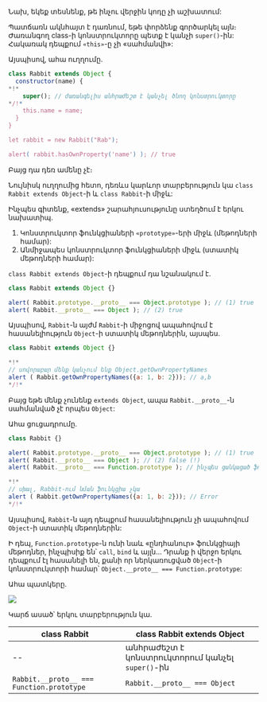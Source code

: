 Նախ, եկեք տեսնենք, թե ինչու վերջին կոդը չի աշխատում:

Պատճառն ակնհայտ է դառնում, եթե փորձենք գործարկել այն։ Ժառանգող class-ի կոնստրուկտորը պետք է կանչի `super()`-ին: Հակառակ դեպքում `«this»`-ը չի «սահմանվի»:

Այսպիսով, ահա ուղղումը.

```js run
class Rabbit extends Object {
  constructor(name) {
*!*
    super(); // ժառանգելիս անհրաժեշտ է կանչել ծնող կոնստրուկտորը
*/!*
    this.name = name;
  }
}

let rabbit = new Rabbit("Rab");

alert( rabbit.hasOwnProperty('name') ); // true
```

Բայց դա դեռ ամենը չէ։

Նույնիսկ ուղղումից հետո, դեռևս կարևոր տարբերություն կա `class Rabbit extends Object`-ի և `class Rabbit`-ի միջև:

Ինչպես գիտենք, «extends» շարահյուսությունը ստեղծում է երկու նախատիպ.

1. Կոնստրուկտոր ֆունկցիաների `«prototype»`-երի միջև (մեթոդների համար):
2. Անմիջապես կոնստրուկտոր ֆունկցիաների միջև (ստատիկ մեթոդների համար):

`class Rabbit extends Object`-ի դեպքում դա նշանակում է.

```js run
class Rabbit extends Object {}

alert( Rabbit.prototype.__proto__ === Object.prototype ); // (1) true
alert( Rabbit.__proto__ === Object ); // (2) true
```

Այսպիսով, `Rabbit`-ն այժմ `Rabbit`-ի միջոցով ապահովում է հասանելիություն `Object`-ի ստատիկ մեթոդներին, այսպես.

```js run
class Rabbit extends Object {}

*!*
// սովորաբար մենք կանչում ենք Object.getOwnPropertyNames
alert ( Rabbit.getOwnPropertyNames({a: 1, b: 2})); // a,b
*/!*
```

Բայց եթե մենք չունենք `extends Object`, ապա `Rabbit.__proto__`-ն սահմանված չէ որպես `Object`:

Ահա ցուցադրումը.

```js run
class Rabbit {}

alert( Rabbit.prototype.__proto__ === Object.prototype ); // (1) true
alert( Rabbit.__proto__ === Object ); // (2) false (!)
alert( Rabbit.__proto__ === Function.prototype ); // ինչպես ցանկացած ֆունկցիա կանխադրված կերպով

*!*
// սխալ, Rabbit-ում նման ֆունկցիա չկա
alert ( Rabbit.getOwnPropertyNames({a: 1, b: 2})); // Error
*/!*
```

Այսպիսով, `Rabbit`-ն այդ դեպքում հասանելիություն չի ապահովում `Object`-ի ստատիկ մեթոդներին:

Ի դեպ, `Function.prototype`-ն ունի նաև «ընդհանուր» ֆունկցիայի մեթոդներ, ինչպիսիք են՝ `call`, `bind` և այլն․․․ Դրանք ի վերջո երկու դեպքում էլ հասանելի են, քանի որ ներկառուցված `Object`-ի կոնստրուկտորի համար՝ `Object.__proto__ === Function.prototype`:

Ահա պատկերը.

![](rabbit-extends-object.svg)

Կարճ ասած՝ երկու տարբերություն կա.

| class Rabbit | class Rabbit extends Object  |
|--------------|------------------------------|
| --             | անհրաժեշտ է կոնստրուկտորում կանչել `super()`-ին |
| `Rabbit.__proto__ === Function.prototype` | `Rabbit.__proto__ === Object` |
